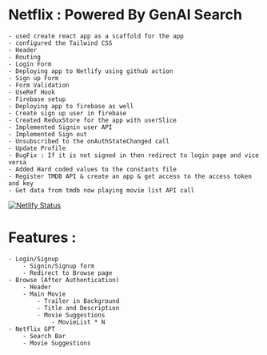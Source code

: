 # Netflix : Powered By GenAI Search
    - used create react app as a scaffold for the app
    - configured the Tailwind CSS
    - Header
    - Routing
    - Login Form
    - Deploying app to Netlify using github action
    - Sign up Form
    - Form Validation
    - UseRef Hook
    - Firebase setup
    - Deploying app to firebase as well
    - Create sign up user in firebase
    - Created ReduxStore for the app with userSlice
    - Implemented Signin user API
    - Implemented Sign out
    - Unsubscribed to the onAuthStateChanged call
    - Update Profile
    - BugFix : If it is not signed in then redirect to login page and vice versa
    - Added Hard coded values to the constants file
    - Register TMDB API & create an app & get access to the access token and key
    - Get data from tmdb now playing movie list API call
    

[![Netlify Status](https://api.netlify.com/api/v1/badges/cdd4f9dd-4718-4403-8466-4e4d28ea2fc8/deploy-status)](https://app.netlify.com/sites/zeeflix-ai/deploys)

# Features : 
    - Login/Signup
        - Signin/Signup form
        - Redirect to Browse page
    - Browse (After Authentication)
        - Header
        - Main Movie
            - Trailer in Background
            - Title and Description
            - Movie Suggestions
                - MovieList * N
    - Netflix GPT
        - Search Bar
        - Movie Suggestions
